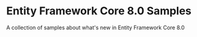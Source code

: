 # Entity Framework Core 8.0 Samples
A collection of samples about what's new in Entity Framework Core 8.0
